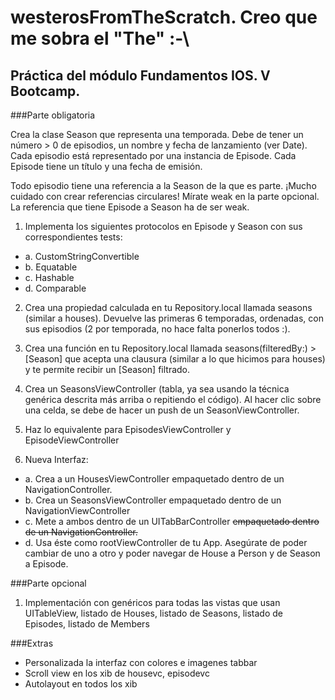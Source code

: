# westerosFromTheScratch. Creo que me sobra el "The" :-\
## Práctica del módulo Fundamentos IOS. V Bootcamp.

###Parte obligatoria

Crea la clase Season que representa una temporada. Debe de tener un número > 0 de episodios, un nombre y fecha de lanzamiento (ver Date). Cada episodio está representado por una instancia de Episode. Cada Episode tiene un título y una fecha de emisión.Todo episodio tiene una referencia a la Season de la que es parte. ¡Mucho cuidado con crear referencias circulares! Mírate weak en la parte opcional. La referencia que tiene Episode a Season ha de ser weak.

1. Implementa los siguientes protocolos en Episode y Season con sus correspondientes tests:
* a. CustomStringConvertible
* b. Equatable
* c. Hashable* d. Comparable2. Crea una propiedad calculada en tu Repository.local llamada seasons (similar a houses). Devuelve las primeras 6 temporadas, ordenadas, con sus episodios (2 por temporada, no hace falta ponerlos todos :­).3. Crea una función en tu Repository.local llamada seasons(filteredBy:) ­> [Season] que acepta una clausura (similar a lo que hicimos para houses) y te permite recibir un [Season] filtrado.4. Crea un SeasonsViewController (tabla, ya sea usando la técnica genérica descrita más arriba o repitiendo el código). Al hacer clic sobre una celda, se debe de hacer un push de un SeasonViewController.5. Haz lo equivalente para EpisodesViewController y EpisodeViewController6. Nueva Interfaz:

* a. Crea a un HousesViewController empaquetado dentro de un NavigationController.* b. Crea un SeasonsViewController empaquetado dentro de un NavigationViewController
* c. Mete a ambos dentro de un UITabBarController ~~empaquetado dentro de un NavigationController.~~* d. Usa éste como rootViewController de tu App. Asegúrate de poder cambiar de uno a otro y poder navegar de House a Person y de Season a Episode.

###Parte opcional
1. Implementación con genéricos para todas las vistas que usan UITableView, listado de Houses, listado de Seasons, listado de Episodes, listado de Members

###Extras
* Personalizada la interfaz con colores e imagenes tabbar
* Scroll view en los xib de housevc, episodevc
* Autolayout en todos los xib
